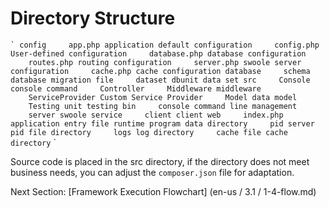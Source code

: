# Directory Structure 

`` `
config
    app.php application default configuration
    config.php User-defined configuration
    database.php database configuration
    routes.php routing configuration
    server.php swoole server configuration
    cache.php cache configuration
database
    schema database migration file
    dataset dbunit data set
src
    Console console command
    Controller
    Middleware middleware
    ServiceProvider Custom Service Provider
    Model data model
    Testing unit testing
bin
    console command line management
    server swoole service
    client client
web
    index.php application entry file
runtime program data directory
    pid server pid file directory
    logs log directory
    cache file cache directory
`` `

Source code is placed in the src directory, if the directory does not meet business needs, you can adjust the `composer.json` file for adaptation.

Next Section: [Framework Execution Flowchart] (en-us / 3.1 / 1-4-flow.md)
